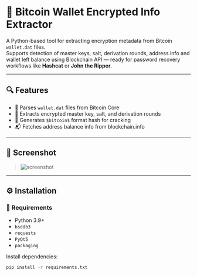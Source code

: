# 🧠 Bitcoin Wallet Encrypted Info Extractor

A Python-based tool for extracting encryption metadata from Bitcoin `wallet.dat` files.  
Supports detection of master keys, salt, derivation rounds, address info and wallet left balance using Blockchain API — ready for password recovery workflows like **Hashcat** or **John the Ripper**.

---

## 🔍 Features

- 🧠 Parses `wallet.dat` files from Bitcoin Core
- 🔐 Extracts encrypted master key, salt, and derivation rounds
- 🧾 Generates `$bitcoin$` format hash for cracking
- 📬 Fetches address balance info from blockchain.info
---

## 📸 Screenshot

> ![screenshot](https://github.com/user-attachments/assets/35f4b615-7b74-4250-b62e-3ebf817d389e)


---

## ⚙️ Installation

### 🔧 Requirements

- Python 3.9+
- `bsddb3`
- `requests`
- `PyQt5`
- `packaging`

Install dependencies:

```bash
pip install -r requirements.txt
